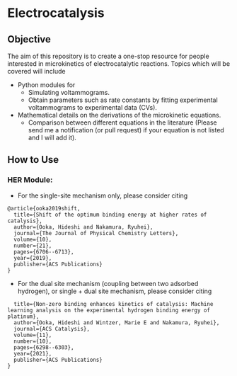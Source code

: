 # Electrocatalysis
## Objective
The aim of this repository is to create a one-stop resource for people interested in microkinetics of electrocatalytic reactions. Topics which will be covered will include 
- Python modules for 
  - Simulating voltammograms.
  - Obtain parameters such as rate constants by fitting experimental voltammograms to experimental data (CVs).
- Mathematical details on the derivations of the microkinetic equations.
  - Comparison between different equations in the literature (Please send me a notification (or pull request) if your equation is not listed and I will add it).

## How to Use
### HER Module: 
- For the single-site mechanism only, please consider citing
```
@article{ooka2019shift,
  title={Shift of the optimum binding energy at higher rates of catalysis},
  author={Ooka, Hideshi and Nakamura, Ryuhei},
  journal={The Journal of Physical Chemistry Letters},
  volume={10},
  number={21},
  pages={6706--6713},
  year={2019},
  publisher={ACS Publications}
}
```

- For the dual site mechanism (coupling between two adsorbed hydrogen), or single + dual site mechanism, please consider citing
```@article{ooka2021non,
  title={Non-zero binding enhances kinetics of catalysis: Machine learning analysis on the experimental hydrogen binding energy of platinum},
  author={Ooka, Hideshi and Wintzer, Marie E and Nakamura, Ryuhei},
  journal={ACS Catalysis},
  volume={11},
  number={10},
  pages={6298--6303},
  year={2021},
  publisher={ACS Publications}
}
```
